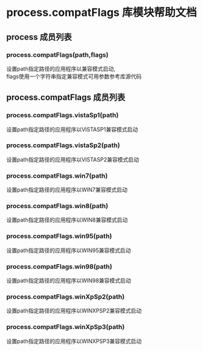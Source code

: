 # process.compatFlags 库模块帮助文档

<a id="process"></a>
## process 成员列表


<a id="process.compatFlags"></a>
### process.compatFlags(path,flags) 
 设置path指定路径的应用程序以兼容模式启动,  
flags使用一个字符串指定兼容模式可用参数参考库源代码

<a id="process.compatFlags"></a>
## process.compatFlags 成员列表


<a id="process.compatFlags.vistaSp1"></a>
### process.compatFlags.vistaSp1(path) 
 设置path指定路径的应用程序以VISTASP1兼容模式启动

<a id="process.compatFlags.vistaSp2"></a>
### process.compatFlags.vistaSp2(path) 
 设置path指定路径的应用程序以VISTASP2兼容模式启动

<a id="process.compatFlags.win7"></a>
### process.compatFlags.win7(path) 
 设置path指定路径的应用程序以WIN7兼容模式启动

<a id="process.compatFlags.win8"></a>
### process.compatFlags.win8(path) 
 设置path指定路径的应用程序以WIN8兼容模式启动

<a id="process.compatFlags.win95"></a>
### process.compatFlags.win95(path) 
 设置path指定路径的应用程序以WIN95兼容模式启动

<a id="process.compatFlags.win98"></a>
### process.compatFlags.win98(path) 
 设置path指定路径的应用程序以WIN98兼容模式启动

<a id="process.compatFlags.winXpSp2"></a>
### process.compatFlags.winXpSp2(path) 
 设置path指定路径的应用程序以WINXPSP2兼容模式启动

<a id="process.compatFlags.winXpSp3"></a>
### process.compatFlags.winXpSp3(path) 
 设置path指定路径的应用程序以WINXPSP3兼容模式启动
